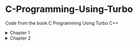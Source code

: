 # C-Programming-Using-Turbo
Code from the book C Programming Using Turbo C++ 

<details>
  <summary>Chapter 1</summary>
  
  ### [oneline.c](https://github.com/Spencer-Kotys/C-Programming-Using-Turbo/blob/main/Chapter1/ONELINE.C)

  Page 9

  I charge thee, speak!

  ### [printwo.c](https://github.com/Spencer-Kotys/C-Programming-Using-Turbo/blob/main/Chapter1/PRINTWO.C)

  Page 20

  This is the number two: 2

  ### [venus.c](https://github.com/Spencer-Kotys/C-Programming-Using-Turbo/blob/main/Chapter1/VENUS.C)

  Page 21

  Venus is 67 million miles

  from the sun.

  ### [sayjay.c](https://github.com/Spencer-Kotys/C-Programming-Using-Turbo/blob/main/Chapter1/SAYJAY.C)

  Page 22

  The letter j is pronounced jay.

  ### [oneline2.c](https://github.com/Spencer-Kotys/C-Programming-Using-Turbo/blob/main/Chapter1/ONELINE2.C)

  Page 24

  I charge thee, speak!

</details>
<details>
  <summary>Chapter 2</summary>
  
  ### [var.c](https://github.com/Spencer-Kotys/C-Programming-Using-Turbo/blob/main/Chapter2/VAR.C)
  
  ### [event.c](https://github.com/Spencer-Kotys/C-Programming-Using-Turbo/blob/main/Chapter2/EVENT.C)
  
  ### [event2.c](https://github.com/Spencer-Kotys/C-Programming-Using-Turbo/blob/main/Chapter2/EVENT2.C)
</details>
